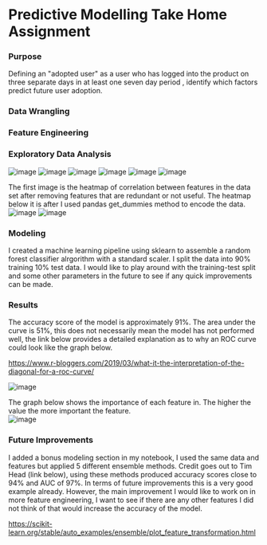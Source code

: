 # Predictive Modelling Take Home Assignment

### Purpose
Defining  an  "adopted  user"   as  a  user  who   has  logged  into  the  product  on  three  separate days  in  at  least  one  seven day  period ,  identify  which  factors predict  future  user adoption.

### Data Wrangling

### Feature Engineering

### Exploratory Data Analysis
![image](https://user-images.githubusercontent.com/41071502/133360773-d421f9ee-dae2-4fec-abb1-1ccce424f498.png)
![image](https://user-images.githubusercontent.com/41071502/133360803-45f56dc9-0220-4ccc-be38-416e3da55279.png)
![image](https://user-images.githubusercontent.com/41071502/133360815-fa7d3e29-3572-4ef0-9664-05aef3971bf2.png)
![image](https://user-images.githubusercontent.com/41071502/133360821-3d84f4b2-0bc2-48ce-bc13-d9ff63a868b8.png)
![image](https://user-images.githubusercontent.com/41071502/133360835-df06e62d-3e58-4ba3-b0e5-c6d16511f4d0.png)
![image](https://user-images.githubusercontent.com/41071502/133360842-620c9dc4-6089-41c3-aec8-9ac553a96449.png)

The first image is the heatmap of correlation between features in the data set after removing features that are redundant or not useful. The heatmap below it is after I used pandas get_dummies method to encode the data.
![image](https://user-images.githubusercontent.com/41071502/133361122-18afb92b-a1c7-47e7-80f4-57bb59e63902.png)
![image](https://user-images.githubusercontent.com/41071502/133361131-c77cd7f6-ba2a-4eda-a759-329972a35dff.png)


### Modeling
I created a machine learning pipeline using sklearn to assemble a random forest classifier alrgorithm with a standard scaler. I split the data into 90% training 10% test data. I would like to play around with the training-test split and some other parameters in the future to see if any quick improvements can be made.

### Results

The accuracy score of the model is approximately 91%. The area under the curve is 51%, this does not necessarily mean the model has not performed well, the link below provides a detailed explanation as to why an ROC curve could look like the graph below. 

https://www.r-bloggers.com/2019/03/what-it-the-interpretation-of-the-diagonal-for-a-roc-curve/

![image](https://user-images.githubusercontent.com/41071502/133364648-a977936b-45da-4630-83be-f00ff0808d73.png)

The graph below shows the importance of each feature in. The higher the value the more important the feature.  
![image](https://user-images.githubusercontent.com/41071502/133364600-fc26e7d6-a4e6-439a-ac34-b746441205f9.png)


### Future Improvements
I added a bonus modeling section in my notebook, I used the same data and features but applied 5 different ensemble methods. Credit goes out to Tim Head (link below), using these methods produced accuracy scores close to 94% and AUC of 97%. In terms of future improvements this is a very good example already. However, the main improvement I would like to work on in more feature engineering, I want to see if there are any other features I did not think of that would increase the accuracy of the model.

https://scikit-learn.org/stable/auto_examples/ensemble/plot_feature_transformation.html





